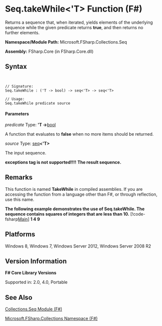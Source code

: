 # Seq.takeWhile<'T> Function (F#)

Returns a sequence that, when iterated, yields elements of the underlying sequence while the given predicate returns **true**, and then returns no further elements.

**Namespace/Module Path:** Microsoft.FSharp.Collections.Seq

**Assembly:** FSharp.Core (in FSharp.Core.dll)


## Syntax


```


// Signature:
Seq.takeWhile : ('T -> bool) -> seq<'T> -> seq<'T>

// Usage:
Seq.takeWhile predicate source

```



#### Parameters
*predicate*
Type: **'T -&gt;**[bool](http://msdn.microsoft.com/en-us/library/89c0cf9c-49ce-4207-a3be-555851a67dd5)


A function that evaluates to **false** when no more items should be returned.


*source*
Type: [seq](http://msdn.microsoft.com/en-us/library/2f0c87c6-8a0d-4d33-92a6-10d1d037ce75)**&lt;'T&gt;**


The input sequence.



**exceptions tag is not supported!!!!**
**The result sequence.**
## Remarks
This function is named **TakeWhile** in compiled assemblies. If you are accessing the function from a language other than F#, or through reflection, use this name.

**The following example demonstrates the use of Seq.takeWhile. The sequence contains squares of integers that are less than 10.**
[!code-fsharp[Main](snippets/fssequences/snippet170.fs)]
**1 4 9**
## Platforms
Windows 8, Windows 7, Windows Server 2012, Windows Server 2008 R2


## Version Information
**F# Core Library Versions**

Supported in: 2.0, 4.0, Portable




## See Also
[Collections.Seq Module &#40;F&#35;&#41;](Collections.Seq+Module+%28FSharp%29.md)

[Microsoft.FSharp.Collections Namespace &#40;F&#35;&#41;](Microsoft.FSharp.Collections+Namespace+%28FSharp%29.md)

